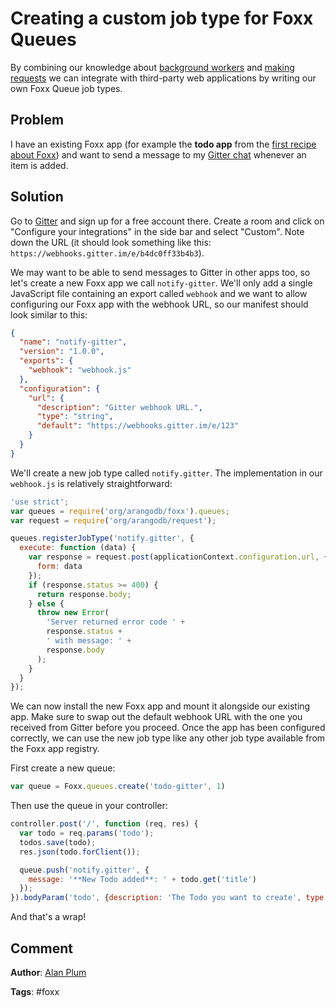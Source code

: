 # Creating a custom job type for Foxx Queues

By combining our knowledge about [background workers](https://docs.arangodb.com/cookbook/FoxxQueues.html) and [making requests](https://docs.arangodb.com/cookbook/MakingRequests.html) we can integrate with third-party web applications by writing our own Foxx Queue job types.

## Problem

I have an existing Foxx app (for example the **todo app** from the [first recipe about Foxx](https://docs.arangodb.com/cookbook/FoxxFirstSteps.html)) and want to send a message to my [Gitter chat](https://gitter.im) whenever an item is added.

## Solution

Go to [Gitter](https://gitter.im) and sign up for a free account there. Create a room and click on "Configure your integrations" in the side bar and select "Custom". Note down the URL (it should look something like this: `https://webhooks.gitter.im/e/b4dc0ff33b4b3`).

We may want to be able to send messages to Gitter in other apps too, so let's create a new Foxx app we call `notify-gitter`. We'll only add a single JavaScript file containing an export called `webhook` and we want to allow configuring our Foxx app with the webhook URL, so our manifest should look similar to this:

```json
{
  "name": "notify-gitter",
  "version": "1.0.0",
  "exports": {
    "webhook": "webhook.js"
  },
  "configuration": {
    "url": {
      "description": "Gitter webhook URL.",
      "type": "string",
      "default": "https://webhooks.gitter.im/e/123"
    }
  }
}
```

We'll create a new job type called `notify.gitter`. The implementation in our `webhook.js` is relatively straightforward:

```js
'use strict';
var queues = require('org/arangodb/foxx').queues;
var request = require('org/arangodb/request');

queues.registerJobType('notify.gitter', {
  execute: function (data) {
    var response = request.post(applicationContext.configuration.url, {
      form: data
    });
    if (response.status >= 400) {
      return response.body;
    } else {
      throw new Error(
        'Server returned error code ' +
        response.status +
        ' with message: ' +
        response.body
      );
    }
  }
});
```

We can now install the new Foxx app and mount it alongside our existing app. Make sure to swap out the default webhook URL with the one you received from Gitter before you proceed. Once the app has been configured correctly, we can use the new job type like any other job type available from the Foxx app registry.

First create a new queue:

```js
var queue = Foxx.queues.create('todo-gitter', 1)
```

Then use the queue in your controller:

```js
controller.post('/', function (req, res) {
  var todo = req.params('todo');
  todos.save(todo);
  res.json(todo.forClient());

  queue.push('notify.gitter', {
    message: '**New Todo added**: ' + todo.get('title')
  });
}).bodyParam('todo', {description: 'The Todo you want to create', type: Todo});
```

And that's a wrap!

## Comment

**Author**: [Alan Plum](https://github.com/pluma)

**Tags**: #foxx